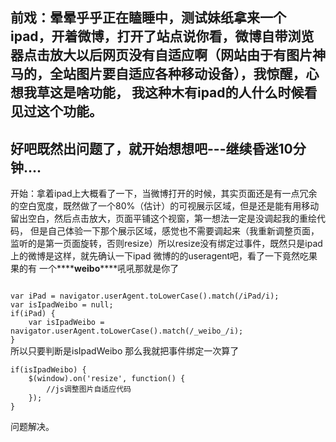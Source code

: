前戏：晕晕乎乎正在瞌睡中，测试妹纸拿来一个ipad，开着微博，打开了站点说你看，微博自带浏览器点击放大以后网页没有自适应啊（网站由于有图片神马的，全站图片要自适应各种移动设备），我惊醒，心想我草这是啥功能，
我这种木有ipad的人什么时候看见过这个功能。
-----------------------------------------
好吧既然出问题了，就开始想想吧---继续昏迷10分钟....
-----------------------------
开始：拿着ipad上大概看了一下，当微博打开的时候，其实页面还是有一点冗余的空白宽度，既然做了一个80%（估计）的可视展示区域，但是还是能有用移动留出空白，然后点击放大，页面平铺这个视窗，第一想法一定是没调起我的重绘代码，
但是自己体验一下那个展示区域，感觉也不需要调起来（我重新调整页面，监听的是第一页面旋转，否则resize）所以resize没有绑定过事件，既然只是ipad上的微博是这样，就先确认一下ipad 微博的的useragent吧，看了一下竟然吃果果的有
一个****__weibo__****吼吼那就是你了

<code>
var iPad = navigator.userAgent.toLowerCase().match(/iPad/i);   
var isIpadWeibo = null;
if(iPad) {
	var isIpadWeibo = navigator.userAgent.toLowerCase().match(/_weibo_/i);
}
</code>
所以只要判断是isIpadWeibo 那么我就把事件绑定一次算了

	if(isIpadWeibo) {
		$(window).on('resize', function() {
			//js调整图片自适应代码
		});	
	}
问题解决。

